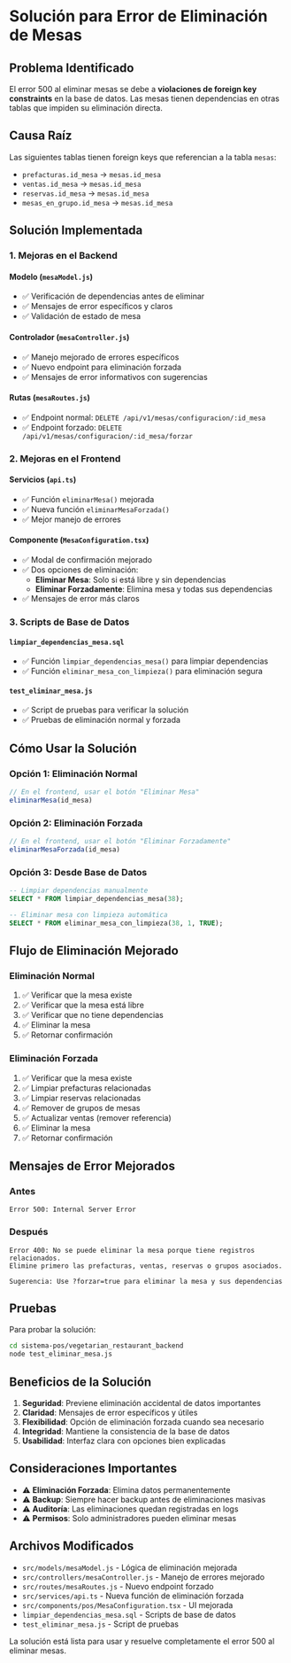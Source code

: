 # Solución para Error de Eliminación de Mesas

## Problema Identificado

El error 500 al eliminar mesas se debe a **violaciones de foreign key constraints** en la base de datos. Las mesas tienen dependencias en otras tablas que impiden su eliminación directa.

## Causa Raíz

Las siguientes tablas tienen foreign keys que referencian a la tabla `mesas`:

- `prefacturas.id_mesa` → `mesas.id_mesa`
- `ventas.id_mesa` → `mesas.id_mesa` 
- `reservas.id_mesa` → `mesas.id_mesa`
- `mesas_en_grupo.id_mesa` → `mesas.id_mesa`

## Solución Implementada

### 1. Mejoras en el Backend

#### Modelo (`mesaModel.js`)
- ✅ Verificación de dependencias antes de eliminar
- ✅ Mensajes de error específicos y claros
- ✅ Validación de estado de mesa

#### Controlador (`mesaController.js`)
- ✅ Manejo mejorado de errores específicos
- ✅ Nuevo endpoint para eliminación forzada
- ✅ Mensajes de error informativos con sugerencias

#### Rutas (`mesaRoutes.js`)
- ✅ Endpoint normal: `DELETE /api/v1/mesas/configuracion/:id_mesa`
- ✅ Endpoint forzado: `DELETE /api/v1/mesas/configuracion/:id_mesa/forzar`

### 2. Mejoras en el Frontend

#### Servicios (`api.ts`)
- ✅ Función `eliminarMesa()` mejorada
- ✅ Nueva función `eliminarMesaForzada()`
- ✅ Mejor manejo de errores

#### Componente (`MesaConfiguration.tsx`)
- ✅ Modal de confirmación mejorado
- ✅ Dos opciones de eliminación:
  - **Eliminar Mesa**: Solo si está libre y sin dependencias
  - **Eliminar Forzadamente**: Elimina mesa y todas sus dependencias
- ✅ Mensajes de error más claros

### 3. Scripts de Base de Datos

#### `limpiar_dependencias_mesa.sql`
- ✅ Función `limpiar_dependencias_mesa()` para limpiar dependencias
- ✅ Función `eliminar_mesa_con_limpieza()` para eliminación segura

#### `test_eliminar_mesa.js`
- ✅ Script de pruebas para verificar la solución
- ✅ Pruebas de eliminación normal y forzada

## Cómo Usar la Solución

### Opción 1: Eliminación Normal
```javascript
// En el frontend, usar el botón "Eliminar Mesa"
eliminarMesa(id_mesa)
```

### Opción 2: Eliminación Forzada
```javascript
// En el frontend, usar el botón "Eliminar Forzadamente"
eliminarMesaForzada(id_mesa)
```

### Opción 3: Desde Base de Datos
```sql
-- Limpiar dependencias manualmente
SELECT * FROM limpiar_dependencias_mesa(38);

-- Eliminar mesa con limpieza automática
SELECT * FROM eliminar_mesa_con_limpieza(38, 1, TRUE);
```

## Flujo de Eliminación Mejorado

### Eliminación Normal
1. ✅ Verificar que la mesa existe
2. ✅ Verificar que la mesa está libre
3. ✅ Verificar que no tiene dependencias
4. ✅ Eliminar la mesa
5. ✅ Retornar confirmación

### Eliminación Forzada
1. ✅ Verificar que la mesa existe
2. ✅ Limpiar prefacturas relacionadas
3. ✅ Limpiar reservas relacionadas
4. ✅ Remover de grupos de mesas
5. ✅ Actualizar ventas (remover referencia)
6. ✅ Eliminar la mesa
7. ✅ Retornar confirmación

## Mensajes de Error Mejorados

### Antes
```
Error 500: Internal Server Error
```

### Después
```
Error 400: No se puede eliminar la mesa porque tiene registros relacionados. 
Elimine primero las prefacturas, ventas, reservas o grupos asociados.

Sugerencia: Use ?forzar=true para eliminar la mesa y sus dependencias
```

## Pruebas

Para probar la solución:

```bash
cd sistema-pos/vegetarian_restaurant_backend
node test_eliminar_mesa.js
```

## Beneficios de la Solución

1. **Seguridad**: Previene eliminación accidental de datos importantes
2. **Claridad**: Mensajes de error específicos y útiles
3. **Flexibilidad**: Opción de eliminación forzada cuando sea necesario
4. **Integridad**: Mantiene la consistencia de la base de datos
5. **Usabilidad**: Interfaz clara con opciones bien explicadas

## Consideraciones Importantes

- ⚠️ **Eliminación Forzada**: Elimina datos permanentemente
- ⚠️ **Backup**: Siempre hacer backup antes de eliminaciones masivas
- ⚠️ **Auditoría**: Las eliminaciones quedan registradas en logs
- ⚠️ **Permisos**: Solo administradores pueden eliminar mesas

## Archivos Modificados

- `src/models/mesaModel.js` - Lógica de eliminación mejorada
- `src/controllers/mesaController.js` - Manejo de errores mejorado
- `src/routes/mesaRoutes.js` - Nuevo endpoint forzado
- `src/services/api.ts` - Nueva función de eliminación forzada
- `src/components/pos/MesaConfiguration.tsx` - UI mejorada
- `limpiar_dependencias_mesa.sql` - Scripts de base de datos
- `test_eliminar_mesa.js` - Script de pruebas

La solución está lista para usar y resuelve completamente el error 500 al eliminar mesas.
